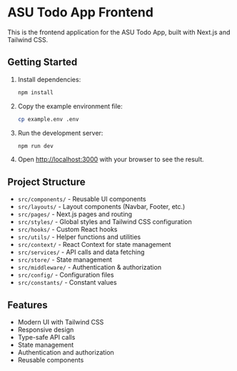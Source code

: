 # ASU Todo App Frontend

This is the frontend application for the ASU Todo App, built with Next.js and Tailwind CSS.

## Getting Started

1. Install dependencies:
   ```bash
   npm install
   ```

2. Copy the example environment file:
   ```bash
   cp example.env .env
   ```

3. Run the development server:
   ```bash
   npm run dev
   ```

4. Open [http://localhost:3000](http://localhost:3000) with your browser to see the result.

## Project Structure

- `src/components/` - Reusable UI components
- `src/layouts/` - Layout components (Navbar, Footer, etc.)
- `src/pages/` - Next.js pages and routing
- `src/styles/` - Global styles and Tailwind CSS configuration
- `src/hooks/` - Custom React hooks
- `src/utils/` - Helper functions and utilities
- `src/context/` - React Context for state management
- `src/services/` - API calls and data fetching
- `src/store/` - State management
- `src/middleware/` - Authentication & authorization
- `src/config/` - Configuration files
- `src/constants/` - Constant values

## Features

- Modern UI with Tailwind CSS
- Responsive design
- Type-safe API calls
- State management
- Authentication and authorization
- Reusable components
